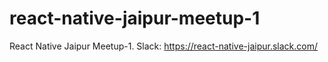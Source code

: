 # react-native-jaipur-meetup-1
React Native Jaipur Meetup-1. Slack: https://react-native-jaipur.slack.com/
